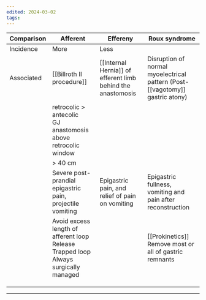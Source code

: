 ```yaml
---
edited: 2024-03-02
tags:
---
```


| Comparison | Afferent                                                                                  | Effereny                                                    | Roux syndrome                                                                |
| ---------- | ----------------------------------------------------------------------------------------- | ----------------------------------------------------------- | ---------------------------------------------------------------------------- |
| Incidence  | More                                                                                      | Less                                                        |                                                                              |
| Associated | [[Billroth II procedure]]                                                                 | [[Internal Hernia]] of efferent limb behind the anastomosis | Disruption of normal myoelectrical pattern (Post-[[vagotomy]] gastric atony) |
|            | retrocolic > antecolic<br>GJ anastomosis above retrocolic window                          |                                                             |                                                                              |
|            | > 40 cm                                                                                   |                                                             |                                                                              |
|            | Severe post-prandial epigastric pain, projectile vomiting                                 | Epigastric pain, and relief of pain on vomiting             | Epigastric fullness, vomiting and pain after reconstruction                  |
|            | Avoid excess length of afferent loop<br>Release Trapped loop<br>Always surgically managed |                                                             | [[Prokinetics]]<br>Remove most or all of gastric remnants                    |
|            |                                                                                           |                                                             |                                                                              |
|            |                                                                                           |                                                             |                                                                              |
|            |                                                                                           |                                                             |                                                                              |


---
